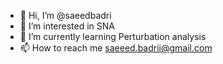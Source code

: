 - 👋 Hi, I’m @saeedbadri
- 👀 I’m interested in SNA  
- 🌱 I’m currently learning Perturbation analysis
- 📫 How to reach me saeeed.badrii@gmail.com

<!---
saeedbadri/saeedbadri is a ✨ special ✨ repository because its `README.md` (this file) appears on your GitHub profile.
You can click the Preview link to take a look at your changes.
--->
